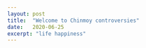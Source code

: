 ```yaml
---
layout: post
title:  "Welcome to Chinmoy controversies"
date:   2020-06-25
excerpt: "life happiness"
---
```

